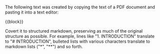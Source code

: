 The following text was created by copying the text of a PDF document and pasting it into a text editor:   

{{block}}

Covert it to structured markdown, preserving as much of the original structure as possible.  For example, lines like "1. INTRODUCTION" translate to "# INTRODUCTION", bulleted lists with various characters translate to markdown lists ("*", "**") and so forth. 